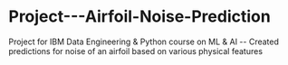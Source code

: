 # Project---Airfoil-Noise-Prediction
Project for IBM Data Engineering &amp; Python course on ML &amp; AI -- Created predictions for noise of an airfoil based on various physical features
